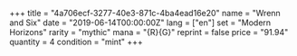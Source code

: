 +++
title = "4a706ecf-3277-40e3-871c-4ba4ead16e20"
name = "Wrenn and Six"
date = "2019-06-14T00:00:00Z"
lang = ["en"]
set = "Modern Horizons"
rarity = "mythic"
mana = "{R}{G}"
reprint = false
price = "91.94"
quantity = 4
condition = "mint"
+++
